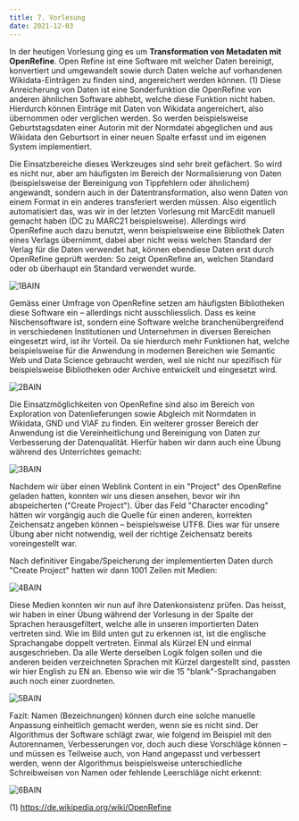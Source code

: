 ```yaml
---
title: 7. Vorlesung
date: 2021-12-03
---
```


In der heutigen Vorlesung ging es um **Transformation von Metadaten mit OpenRefine**. Open Refine ist eine Software mit welcher Daten bereinigt, konvertiert und umgewandelt sowie durch Daten welche auf vorhandenen Wikidata-Einträgen zu finden sind, angereichert werden können. (1) 
Diese Anreicherung von Daten ist eine Sonderfunktion die OpenRefine von anderen ähnlichen Software abhebt, welche diese Funktion nicht haben. Hierdurch können Einträge mit Daten von Wikidata angereichert, also übernommen oder verglichen werden. So werden beispielsweise Geburtstagsdaten einer Autorin mit der Normdatei abgeglichen und aus Wikidata den Geburtsort in einer neuen Spalte erfasst und im eigenen System implementiert. 

Die Einsatzbereiche dieses Werkzeuges sind sehr breit gefächert. So wird es nicht nur, aber am häufigsten im Bereich der Normalisierung von Daten (beispielsweise der Bereinigung von Tippfehlern oder ähnlichem) angewandt, sondern auch in der Datentransformation, also wenn Daten von einem Format in ein anderes transferiert werden müssen. Also eigentlich automatisiert das, was wir in der letzten Vorlesung mit MarcEdit manuell gemacht haben (DC zu MARC21 beispielsweise). Allerdings wird OpenRefine auch dazu benutzt, wenn beispielsweise eine Bibliothek Daten eines Verlags übernimmt, dabei aber nicht weiss welchen Standard der Verlag für die Daten verwendet hat, können ebendiese Daten erst durch OpenRefine geprüft werden: So zeigt OpenRefine an, welchen Standard oder ob überhaupt ein Standard verwendet wurde. 

![1BAIN](https://user-images.githubusercontent.com/91533763/144634952-37b74998-17b7-4c34-a239-6c17665c6f56.png)

Gemäss einer Umfrage von OpenRefine setzen am häufigsten Bibliotheken diese Software ein – allerdings nicht ausschliesslich. Dass es keine Nischensoftware ist, sondern eine Software welche branchenübergreifend in verschiedenen Institutionen und Unternehmen in diversen Bereichen eingesetzt wird, ist ihr Vorteil. Da sie hierdurch mehr Funktionen hat, welche beispielsweise für die Anwendung in modernen Bereichen wie Semantic Web und Data Science gebraucht werden, weil sie nicht nur spezifisch für beispielsweise Bibliotheken oder Archive entwickelt und eingesetzt wird. 

![2BAIN](https://user-images.githubusercontent.com/91533763/144635012-7c9ad2a0-77af-4747-96e2-623257f1e9b5.png)

Die Einsatzmöglichkeiten von OpenRefine sind also im Bereich von Exploration von Datenlieferungen sowie Abgleich mit Normdaten in Wikidata, GND und VIAF zu finden. Ein weiterer grosser Bereich der Anwendung ist die Vereinheitlichung und Bereinigung von Daten zur Verbesserung der Datenqualität. Hierfür haben wir dann auch eine Übung während des Unterrichtes gemacht: 

![3BAIN](https://user-images.githubusercontent.com/91533763/144635084-fc5e8172-9953-42aa-bf40-3ea194d1f4c1.png)

Nachdem wir über einen Weblink Content in ein "Project" des OpenRefine geladen hatten, konnten wir uns diesen ansehen, bevor wir ihn abspeicherten ("Create Project"). Über das Feld "Character encoding" hätten wir vorgängig auch die Quelle für einen anderen, korrekten Zeichensatz angeben können – beispielsweise UTF8. Dies war für unsere Übung aber nicht notwendig, weil der richtige Zeichensatz bereits voreingestellt war. 

Nach definitiver Eingabe/Speicherung der implementierten Daten durch "Create Project" hatten wir dann 1001 Zeilen mit Medien: 

![4BAIN](https://user-images.githubusercontent.com/91533763/144635159-1a10d13a-34e8-4bef-8f58-f0c24e76a579.png)

Diese Medien konnten wir nun auf ihre Datenkonsistenz prüfen. Das heisst, wir haben in einer Übung während der Vorlesung in der Spalte der Sprachen herausgefiltert, welche alle in unseren importierten Daten vertreten sind. Wie im Bild unten gut zu erkennen ist, ist die englische Sprachangabe doppelt vertreten. Einmal als Kürzel EN und einmal ausgeschrieben. Da alle Werte derselben Logik folgen sollen und die anderen beiden verzeichneten Sprachen mit Kürzel dargestellt sind, passten wir hier English zu EN an. Ebenso wie wir die 15 "blank"-Sprachangaben auch noch einer zuordneten. 

![5BAIN](https://user-images.githubusercontent.com/91533763/144635210-a900a385-0754-4a97-84f5-ecee197531c4.png)

Fazit: Namen (Bezeichnungen) können durch eine solche manuelle Anpassung einheitlich gemacht werden, wenn sie es nicht sind. Der Algorithmus der Software schlägt zwar, wie folgend im Beispiel mit den Autorennamen, Verbesserungen vor, doch auch diese Vorschläge können – und müssen es Teilweise auch, von Hand angepasst und verbessert werden, wenn der Algorithmus beispielsweise  unterschiedliche Schreibweisen von Namen oder fehlende Leerschläge nicht erkennt: 

![6BAIN](https://user-images.githubusercontent.com/91533763/144635709-dd29f44a-c54c-49b6-b2ec-9cf136c02554.png)


(1)	https://de.wikipedia.org/wiki/OpenRefine
